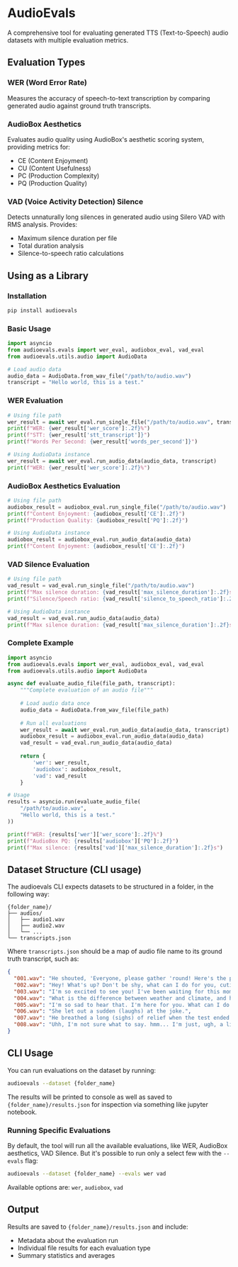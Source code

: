 # AudioEvals

A comprehensive tool for evaluating generated TTS (Text-to-Speech) audio datasets with multiple evaluation metrics.

## Evaluation Types

### WER (Word Error Rate)
Measures the accuracy of speech-to-text transcription by comparing generated audio against ground truth transcripts.

### AudioBox Aesthetics
Evaluates audio quality using AudioBox's aesthetic scoring system, providing metrics for:
- CE (Content Enjoyment)
- CU (Content Usefulness) 
- PC (Production Complexity)
- PQ (Production Quality)

### VAD (Voice Activity Detection) Silence
Detects unnaturally long silences in generated audio using Silero VAD with RMS analysis. Provides:
- Maximum silence duration per file
- Total duration analysis
- Silence-to-speech ratio calculations

## Using as a Library

### Installation

```bash
pip install audioevals
```

### Basic Usage

```python
import asyncio
from audioevals.evals import wer_eval, audiobox_eval, vad_eval
from audioevals.utils.audio import AudioData

# Load audio data
audio_data = AudioData.from_wav_file("/path/to/audio.wav")
transcript = "Hello world, this is a test."
```

### WER Evaluation

```python
# Using file path
wer_result = await wer_eval.run_single_file("/path/to/audio.wav", transcript)
print(f"WER: {wer_result['wer_score']:.2f}%")
print(f"STT: {wer_result['stt_transcript']}")
print(f"Words Per Second: {wer_result['words_per_second']}")

# Using AudioData instance
wer_result = await wer_eval.run_audio_data(audio_data, transcript)
print(f"WER: {wer_result['wer_score']:.2f}%")
```

### AudioBox Aesthetics Evaluation

```python
# Using file path
audiobox_result = audiobox_eval.run_single_file("/path/to/audio.wav")
print(f"Content Enjoyment: {audiobox_result['CE']:.2f}")
print(f"Production Quality: {audiobox_result['PQ']:.2f}")

# Using AudioData instance
audiobox_result = audiobox_eval.run_audio_data(audio_data)
print(f"Content Enjoyment: {audiobox_result['CE']:.2f}")
```

### VAD Silence Evaluation

```python
# Using file path
vad_result = vad_eval.run_single_file("/path/to/audio.wav")
print(f"Max silence duration: {vad_result['max_silence_duration']:.2f}s")
print(f"Silence/Speech ratio: {vad_result['silence_to_speech_ratio']:.2f}")

# Using AudioData instance
vad_result = vad_eval.run_audio_data(audio_data)
print(f"Max silence duration: {vad_result['max_silence_duration']:.2f}s")
```

### Complete Example

```python
import asyncio
from audioevals.evals import wer_eval, audiobox_eval, vad_eval
from audioevals.utils.audio import AudioData

async def evaluate_audio_file(file_path, transcript):
    """Complete evaluation of an audio file"""
    
    # Load audio data once
    audio_data = AudioData.from_wav_file(file_path)
    
    # Run all evaluations
    wer_result = await wer_eval.run_audio_data(audio_data, transcript)
    audiobox_result = audiobox_eval.run_audio_data(audio_data)
    vad_result = vad_eval.run_audio_data(audio_data)
    
    return {
        'wer': wer_result,
        'audiobox': audiobox_result,
        'vad': vad_result
    }

# Usage
results = asyncio.run(evaluate_audio_file(
    "/path/to/audio.wav", 
    "Hello world, this is a test."
))

print(f"WER: {results['wer']['wer_score']:.2f}%")
print(f"AudioBox PQ: {results['audiobox']['PQ']:.2f}")
print(f"Max silence: {results['vad']['max_silence_duration']:.2f}s")
```

## Dataset Structure (CLI usage)

The audioevals CLI expects datasets to be structured in a folder, in the following way:

```
{folder_name}/
├── audios/
│   ├── audio1.wav
│   ├── audio2.wav
│   └── ...
└── transcripts.json
```

Where `transcripts.json` should be a map of audio file name to its ground truth transcript, such as:

```json
{
  "001.wav": "He shouted, 'Everyone, please gather 'round! Here's the plan: 1) Set-up at 9:15 a.m.; 2) Lunch at 12:00 p.m. (please RSVP!); 3) Playing — e.g., games, music, etc. — from 1:15 to 4:45; and 4) Clean-up at 5 p.m.'",
  "002.wav": "Hey! What's up? Don't be shy, what can I do for you, cutie?",
  "003.wav": "I'm so excited to see you! I've been waiting for this moment for so long!",
  "004.wav": "What is the difference between weather and climate, and how do scientists study and predict both? Please explain the factors that influence weather patterns and how climate change affects long-term weather trends.",
  "005.wav": "I'm so sad to hear that. I'm here for you. What can I do to help?",
  "006.wav": "She let out a sudden (laughs) at the joke.",
  "007.wav": "He breathed a long (sighs) of relief when the test ended.",
  "008.wav": "Uhh, I'm not sure what to say. hmm... I'm just, ugh, a little bit confused."
}
```

## CLI Usage

You can run evaluations on the dataset by running:

```bash
audioevals --dataset {folder_name}
```

The results will be printed to console as well as saved to `{folder_name}/results.json` for inspection via something like jupyter notebook.

### Running Specific Evaluations

By default, the tool will run all the available evaluations, like WER, AudioBox aesthetics, VAD Silence. But it's possible to run only a select few with the `--evals` flag:

```bash
audioevals --dataset {folder_name} --evals wer vad
```

Available options are: `wer`, `audiobox`, `vad`

## Output

Results are saved to `{folder_name}/results.json` and include:
- Metadata about the evaluation run
- Individual file results for each evaluation type
- Summary statistics and averages